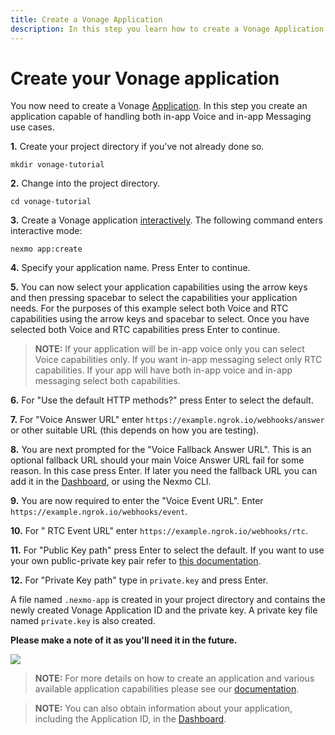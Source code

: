 ```yaml
---
title: Create a Vonage Application
description: In this step you learn how to create a Vonage Application.
---
```


# Create your Vonage application

You now need to create a Vonage [Application](/conversation/concepts/application). In this step you create an application capable of handling both in-app Voice and in-app Messaging use cases.

**1.** Create your project directory if you've not already done so.

``` shell
mkdir vonage-tutorial
```

**2.** Change into the project directory.

``` shell
cd vonage-tutorial
```

**3.** Create a Vonage application [interactively](/application/nexmo-cli#interactive-mode). The following command enters interactive mode:

``` shell
nexmo app:create
```


**4.** Specify your application name. Press Enter to continue.

**5.** You can now select your application capabilities using the arrow keys and then pressing spacebar to select the 
capabilities your application needs. For the purposes of this example select both Voice and RTC capabilities using the arrow keys and spacebar to select. Once you have selected both Voice and RTC capabilities press Enter to continue.

> **NOTE:** If your application will be in-app voice only you can select Voice capabilities only. If you want in-app messaging select only RTC capabilities. If your app will have both in-app voice and in-app messaging select both capabilities.

**6.** For "Use the default HTTP methods?" press Enter to select the default.

**7.** For "Voice Answer URL" enter `https://example.ngrok.io/webhooks/answer` or other suitable URL (this depends on how you are testing).

**8.** You are next prompted for the "Voice Fallback Answer URL". This is an optional fallback URL should your main 
Voice 
Answer URL fail for some reason. In this case press Enter. If later you need the fallback URL you can add it in the [Dashboard](https://dashboard.nexmo.com/sign-in), or using the Nexmo CLI.

**9.** You are now required to enter the "Voice Event URL". Enter `https://example.ngrok.io/webhooks/event`.

**10.** For " RTC Event URL" enter `https://example.ngrok.io/webhooks/rtc`.

**11.** For "Public Key path" press Enter to select the default. If you want to use your own public-private key pair 
refer
to [this documentation](/application/nexmo-cli#creating-an-application-with-your-own-public-private-key-pair).

**12.** For "Private Key path" type in `private.key` and press Enter.

A file named `.nexmo-app` is created in your project directory and contains the newly created Vonage Application ID and the private key. A private key file named `private.key` is also created.

**Please make a note of it as you'll need it in the future.**

![](/screenshots/tutorials/client-sdk/nexmo-application-created.png)

> **NOTE:** For more details on how to create an application and various available application capabilities please see our [documentation](/application/overview).

> **NOTE:** You can also obtain information about your application, including the Application ID, in the [Dashboard](https://dashboard.nexmo.com/voice/your-applications).
